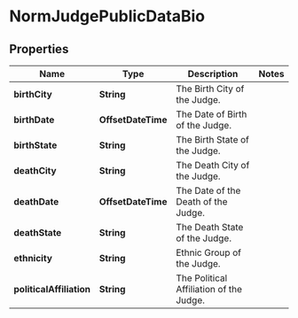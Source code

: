 

# NormJudgePublicDataBio


## Properties

| Name | Type | Description | Notes |
|------------ | ------------- | ------------- | -------------|
|**birthCity** | **String** | The Birth City of the Judge. |  |
|**birthDate** | **OffsetDateTime** | The Date of Birth of the Judge. |  |
|**birthState** | **String** | The Birth State of the Judge. |  |
|**deathCity** | **String** | The Death City of the Judge. |  |
|**deathDate** | **OffsetDateTime** | The Date of the Death of the Judge. |  |
|**deathState** | **String** | The Death State of the Judge. |  |
|**ethnicity** | **String** | Ethnic Group of the Judge. |  |
|**politicalAffiliation** | **String** | The Political Affiliation of the Judge. |  |



